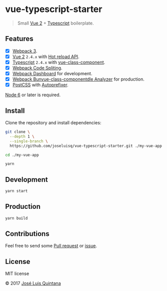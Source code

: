 # vue-typescript-starter

> Small [Vue 2](https://github.com/vuejs/vue) + [Typescript](https://github.com/Microsoft/TypeScript) boilerplate.

## Features

- [x] [Webpack 3](https://webpack.js.org/).
- [x] [Vue 2](https://github.com/vuejs/vue) `2.4.x` with [Hot reload API](https://github.com/vuejs/vue-hot-reload-api).
- [x] [Typescript](https://github.com/Microsoft/TypeScript) `2.4.x` with [vue-class-component](https://github.com/vuejs/vue-class-component).
- [x] [Webpack Code Spliting](https://webpack.js.org/guides/code-splitting/).
- [x] [Webpack Dashboard](https://github.com/FormidableLabs/webpack-dashboard) for development.
- [x] [Webpack Bunvue-class-componentdle Analyzer](https://github.com/th0r/webpack-bundle-analyzer) for production.
- [x] [PostCSS](https://github.com/postcss/postcss-loader) with [Autoprefixer](https://github.com/postcss/autoprefixer).

[Node 6](https://nodejs.org/en/) or later is required.

## Install

Clone the repository and install dependencies:

```sh
git clone \
  --depth 1 \
  --single-branch \
  https://github.com/joseluisq/vue-typescript-starter.git ./my-vue-app
```

```sh
cd ./my-vue-app

yarn
```

## Development

```sh
yarn start
```

## Production

```sh
yarn build
```

## Contributions

Feel free to send some [Pull request](https://github.com/joseluisq/vue-typescript-starter/pulls) or [issue](https://github.com/joseluisq/vue-typescript-starter/issues).

## License
MIT license

© 2017 [José Luis Quintana](http://git.io/joseluisq)
